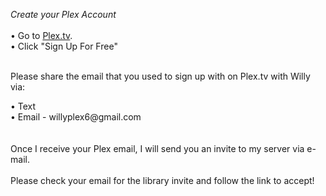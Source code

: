 *Create your Plex Account*
<br>
<br>
• Go to 
<a href="https://plex.tv">Plex.tv</a></body>.
<br>
• Click "Sign Up For Free"
<p>
<br>
Please share the email that you used to sign up with on Plex.tv with Willy via:
<p>
• Text
<br>
• Email - willyplex6@gmail.com
<br>
<br>
<br>
Once I receive your Plex email, I will send you an invite to my server via e-mail.
<br>
<br>
Please check your email for the library invite and follow the link to accept!

